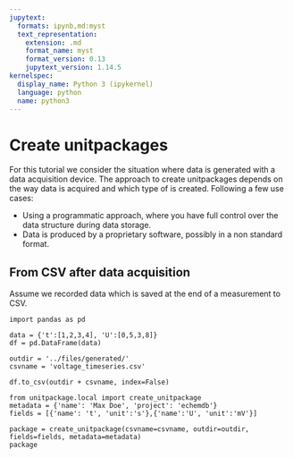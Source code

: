 ```yaml
---
jupytext:
  formats: ipynb,md:myst
  text_representation:
    extension: .md
    format_name: myst
    format_version: 0.13
    jupytext_version: 1.14.5
kernelspec:
  display_name: Python 3 (ipykernel)
  language: python
  name: python3
---
```


# Create unitpackages

For this tutorial we consider the situation where data is generated with a data acquisition device.
The approach to create unitpackages depends on the way data is acquired and which type of is created. Following a few use cases:

* Using a programmatic approach, where you have full control over the data structure during data storage.
* Data is produced by a proprietary software, possibly in a non standard format.

## From CSV after data acquisition

Assume we recorded data which is saved at the end of a measurement to CSV.

```{code-cell} ipython3
import pandas as pd

data = {'t':[1,2,3,4], 'U':[0,5,3,8]}
df = pd.DataFrame(data)
```

```{code-cell} ipython3
outdir = '../files/generated/'
csvname = 'voltage_timeseries.csv'

df.to_csv(outdir + csvname, index=False)
```

```{code-cell} ipython3
from unitpackage.local import create_unitpackage
metadata = {'name': 'Max Doe', 'project': 'echemdb'}
fields = [{'name': 't', 'unit':'s'},{'name':'U', 'unit':'mV'}]

package = create_unitpackage(csvname=csvname, outdir=outdir, fields=fields, metadata=metadata)
package
```

```{code-cell} ipython3

```
